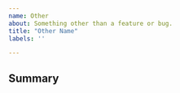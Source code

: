 ```yaml
---
name: Other
about: Something other than a feature or bug.
title: "Other Name"
labels: ''

---
```

<!-- The notes within these arrows are for you but can be deleted. -->

## Summary

<!-- Elaborate on your topic in detail & link/add resources if needed. -->
